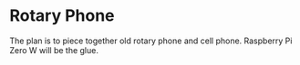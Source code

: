 # Rotary Phone
The plan is to piece together old rotary phone and cell phone. Raspberry Pi Zero W will be the glue.

